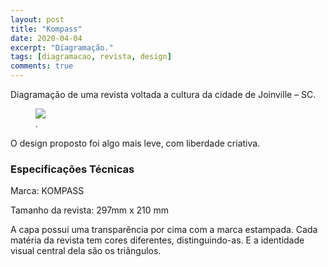 ```yaml
---
layout: post
title: "Kompass"
date: 2020-04-04
excerpt: "Diagramação."
tags: [diagramacao, revista, design]
comments: true
---
```


Diagramação de uma revista voltada a cultura da cidade de Joinville – SC.

<figure>
	<a href="https://thaispickler.files.wordpress.com/2016/02/mock21.jpg"><img src="https://thaispickler.files.wordpress.com/2016/02/mock21.jpg"></a>
	<figcaption><a href="https://thaispickler.files.wordpress.com/2016/02/mock21.jpg"></a>.</figcaption>
</figure>

O design proposto foi algo mais leve, com liberdade criativa.

### Especificações Técnicas

Marca: KOMPASS

Tamanho da revista: 297mm x 210 mm

A capa possui uma transparência por cima com a marca estampada. Cada matéria da revista tem cores diferentes, distinguindo-as. E a identidade visual central dela são os triângulos.